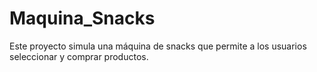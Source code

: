 # Maquina_Snacks
 Este proyecto simula una máquina de snacks que permite a los usuarios seleccionar y comprar productos.
